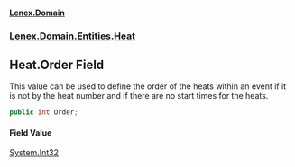 #### [Lenex.Domain](index.md 'index')
### [Lenex.Domain.Entities](Lenex.Domain.Entities.md 'Lenex.Domain.Entities').[Heat](Lenex.Domain.Entities.Heat.md 'Lenex.Domain.Entities.Heat')

## Heat.Order Field

This value can be used to define the order of the heats within an event if it is not by the heat number and if there are no start times for the heats.

```csharp
public int Order;
```

#### Field Value
[System.Int32](https://docs.microsoft.com/en-us/dotnet/api/System.Int32 'System.Int32')